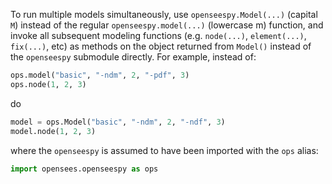 To run multiple models simultaneously, use `openseespy.Model(...)` (capital `M`)
instead of the regular `openseespy.model(...)` (lowercase m) function, and invoke
all subsequent modeling functions (e.g. `node(...)`, `element(...)`, `fix(...)`, etc)
as methods on the object returned from `Model()` instead of the `openseespy` submodule
directly. For example, instead of:

```python
ops.model("basic", "-ndm", 2, "-pdf", 3)
ops.node(1, 2, 3)
``` 
do
```python
model = ops.Model("basic", "-ndm", 2, "-ndf", 3)
model.node(1, 2, 3)
```
where the `openseespy` is assumed to have been imported 
with the `ops` alias:
```python
import opensees.openseespy as ops
```
